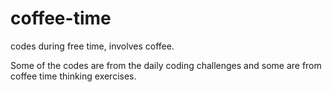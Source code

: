 coffee-time
===========

codes during free time, involves coffee.

Some of the codes are from the daily coding challenges and some are from coffee time thinking exercises.
